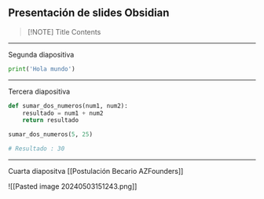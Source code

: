 Presentación de slides Obsidian
---

> [!NOTE] Title
> Contents




---
Segunda diapositiva
```python
print('Hola mundo')
```
---
Tercera diapositiva
```python
def sumar_dos_numeros(num1, num2):
	resultado = num1 + num2
	return resultado

sumar_dos_numeros(5, 25)

# Resultado : 30
```

---
Cuarta diapositva
[[Postulación Becario AZFounders]]

![[Pasted image 20240503151243.png]]
